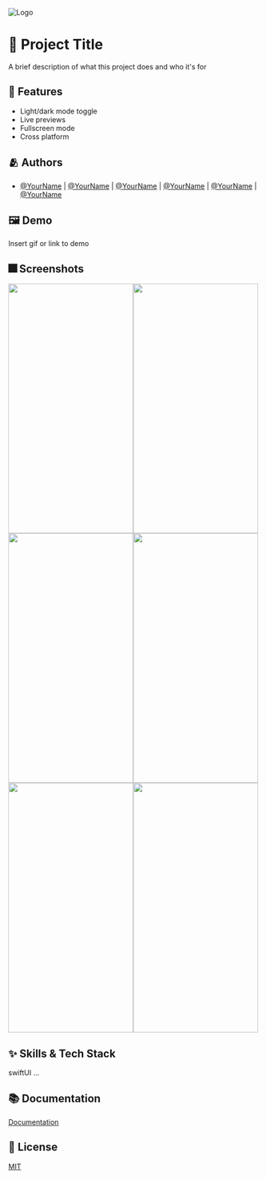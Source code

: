 
![Logo](https://dummyimage.com/1000x300/000/fff.png)


# :iphone: Project Title

A brief description of what this project does and who it's for


## :pushpin: Features

- Light/dark mode toggle
- Live previews
- Fullscreen mode
- Cross platform


## :people_hugging: Authors

- [@YourName](https://www.github.com/) | [@YourName](https://www.github.com/) | [@YourName](https://www.github.com/) | [@YourName](https://www.github.com/) | [@YourName](https://www.github.com/) | [@YourName](https://www.github.com/)


## :framed_picture: Demo

Insert gif or link to demo


## :fireworks: Screenshots

<img src="https://user-images.githubusercontent.com/57060443/163768215-36d58f81-3301-45f9-85d2-e00fd2faf89a.PNG" width="250" height="500"/><img src="https://user-images.githubusercontent.com/57060443/163768159-34b26e54-21a3-4205-855e-38b004a78667.PNG" width="250" height="500"/><img src="https://user-images.githubusercontent.com/57060443/163768182-ff55f106-c7fb-4330-8521-7f8d2a835a93.PNG" width="250" height="500"/><img src="https://user-images.githubusercontent.com/57060443/163768229-0c2e1889-3523-41c1-83c7-297da5d97d4c.PNG" width="250" height="500"/><img src="https://user-images.githubusercontent.com/57060443/163768189-3c1df4eb-4322-485c-a21e-9aa2f8f1a95a.PNG" width="250" height="500"/><img src="https://user-images.githubusercontent.com/57060443/163768207-4dc0522a-d779-4c88-9645-1f4ff573b736.PNG" width="250" height="500"/>


## :sparkles: Skills & Tech Stack
swiftUI ...

## :books: Documentation

[Documentation](https://linktodocumentation)


## :lock_with_ink_pen: License

[MIT](https://choosealicense.com/licenses/mit/)

